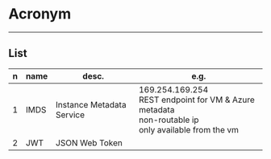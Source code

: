 # Acronym

---

## List
|n|name|desc.|e.g.|
|-|----|-----|----|
|1|IMDS|Instance Metadata Service|169.254.169.254<br/>REST endpoint for VM & Azure metadata<br/>non-routable ip<br/>only available from the vm|
|2|JWT|JSON Web Token||[<img src="https://i.imgur.com/Qi4iTkt.png">](https://i.imgur.com/Qi4iTkt.png)|
